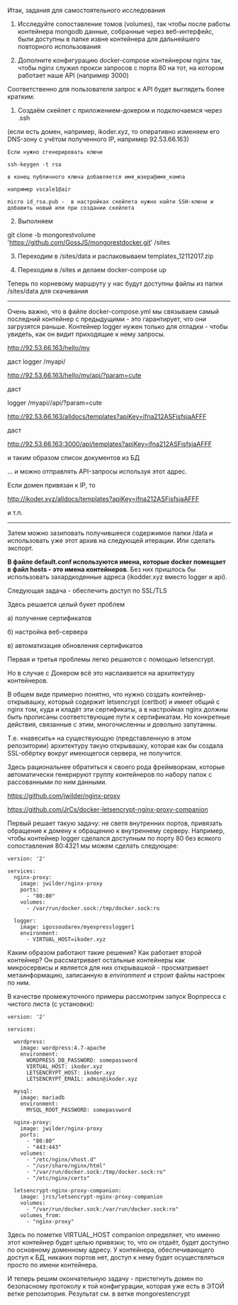 Итак,  задания для самостоятельного исследования

1. Исследуйте сопоставление томов (volumes), так чтобы после работы контейнера mongodb данные, собранные через веб-интерфейс, были доступны в папке извне контейнера для дальнейшего повторного использования

2. Дополните конфигурацию docker-compose контейнером nginx так, чтобы nginx служил прокси запросов с порта 80 на тот, на котором работает наше API (например 3000)

Соответственно для пользователя запрос к API будет выглядеть более кратким:



1. Создаём скейлет с приложением-докером и подключаемся через .ssh

(если есть домен, например, ikoder.xyz, то оперативно изменяем его DNS-зону с учётом полученного IP, например 92.53.66.163)

```
Если нужно сгенерировать ключи

ssh-keygen -t rsa 

в конец публичного ключа добавляется имя_юзера@имя_компа

например vscale1@air

micro id_rsa.pub -  в настройках скейлета нужно найти SSH-ключи и добавить новый или при создании скейлета 
``` 

2. Выполняем

git clone -b mongorestvolume 'https://github.com/GossJS/mongorestdocker.git' /sites

3. Переходим в /sites/data и распаковываем templates_12112017.zip

4. Переходим в /sites и делаем docker-compose up

Теперь по корневому маршруту у нас будут доступны файлы из папки /sites/data для скачивания



---

Очень важно, что в файле docker-compose.yml мы связываем самый последний контейнер с предыдущими - это гарантирует, что они загрузятся раньше. Контейнер logger нужен только для отладки - чтобы увидеть, как он видит приходящие к нему запросы.

http://92.53.66.163/hello/my

даст logger /myapi/

http://92.53.66.163/hello/my/api/?param=cute

даст

logger /myapi//api/?param=cute


http://92.53.66.163/alldocs/templates?apiKey=ifna212ASFisfsjaAFFF

даст 

http://92.53.66.163:3000/api/templates?apiKey=ifna212ASFisfsjaAFFF

и таким образом список документов из БД

... и можно отправлять API-запросы используя этот адрес.

Если домен привязан к IP, то 

http://ikoder.xyz/alldocs/templates?apiKey=ifna212ASFisfsjaAFFF

и т.п.

---

Затем можно зазиповать получившееся содержимое папки  /data и использовать уже этот архив на следующей итерации. Или сделать экспорт.





**В файле default.conf используются имена, которые docker помещает в файл hosts - это имена контейнеров**. Без них пришлось бы использовать захардкоденные адреса (ikodder.xyz вместо logger и api).  
 

Следующая задача - обеспечить доступ по SSL/TLS

Здесь решается целый букет проблем

а) получение сертификатов

б) настройка веб-сервера

в) автоматизация обновления сертификатов

Первая и третья проблемы легко решаются с помощью letsencrypt.

Но в случае с Докером всё это наслаивается на архитектуру контейнеров.

В общем виде примерно понятно, что нужно создать контейнер-открывашку, который содержит letsencrypt (certbot) и имеет общий с nginx том, куда и кладёт эти сертификаты, а в настройках nginx должны быть прописаны соответствующие пути к сертификатам. Но конкретные действия, связанные с этим, многочисленны и довольно запутанны.

Т.е. «навесить» на существующую (представленную в этом репозитории) архитектуру такую открывашку, которая как бы создала SSL-обёртку вокруг имеющегося сервера, не получится.

Здесь рациональнее обратиться к своего рода фреймворкам, которые автоматически генерируют группу контейнеров по набору папок с рассованными по ним данными.


https://github.com/jwilder/nginx-proxy

https://github.com/JrCs/docker-letsencrypt-nginx-proxy-companion



Первый решает такую задачу: не светя внутренних портов, привязать обращение к домену к обращению к внутреннему серверу. Например, чтобы контейнер logger сделался доступным по порту 80 без всякого сопоставления 80:4321 мы можем сделать следующее:

```
version: '2'

services:
  nginx-proxy:
    image: jwilder/nginx-proxy
    ports:
      - "80:80"
    volumes:
      - /var/run/docker.sock:/tmp/docker.sock:ro

  logger:
    image: igossoudarev/myexpresslogger1
    environment:
      - VIRTUAL_HOST=ikoder.xyz
```

Каким образом работают такие решения? Как работает второй контейнер? Он рассматривает остальные контейнеры как микросервисы и является для них открывашкой - просматривает метаинформацию, записанную в *environment* и строит файлы настроек по ним.

В качестве промежуточного примеры рассмотрим запуск Ворпресса с чистого листа (с установки):

```
version: '2'

services:

  wordpress:
    image: wordpress:4.7-apache
    environment:
      WORDPRESS_DB_PASSWORD: somepassword
      VIRTUAL_HOST: ikoder.xyz
      LETSENCRYPT_HOST: ikoder.xyz
      LETSENCRYPT_EMAIL: admin@ikoder.xyz

  mysql:
    image: mariadb
    environment:
      MYSQL_ROOT_PASSWORD: somepassword

  nginx-proxy:
    image: jwilder/nginx-proxy
    ports:
      - "80:80"
      - "443:443"
    volumes:
      - "/etc/nginx/vhost.d"
      - "/usr/share/nginx/html"
      - "/var/run/docker.sock:/tmp/docker.sock:ro"
      - "/etc/nginx/certs"

  letsencrypt-nginx-proxy-companion:
    image: jrcs/letsencrypt-nginx-proxy-companion
    volumes:
      - "/var/run/docker.sock:/var/run/docker.sock:ro"
    volumes_from:
      - "nginx-proxy"
```

Здесь по пометке VIRTUAL_HOST companion определяет, что именно этот контейнер будет целью привязки; то, что он отдаёт, будет доступно по основному доменному адресу. У контейнера, обеспечивающего доступ к БД, никаких портов нет, доступ к нему будет осуществляться просто по имени контейнера.

И теперь решим окончательную задачу - пристегнуть домен по безопасному протоколу к той конфигурации, которая уже есть в ЭТОЙ ветке репозитория. Результат см. в ветке mongorestencrypt
